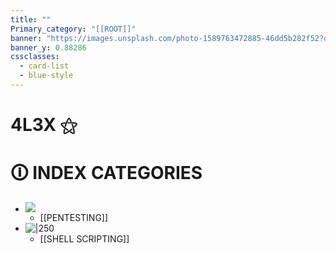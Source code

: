 ```yaml
---
title: ""
Primary_category: "[[ROOT]]"
banner: "https://images.unsplash.com/photo-1589763472885-46dd5b282f52?q=80&w=1748&auto=format&fit=crop&ixlib=rb-4.0.3&ixid=M3wxMjA3fDB8MHxwaG90by1wYWdlfHx8fGVufDB8fHx8fA%3D%3D"
banner_y: 0.88286
cssclasses:
  - card-list
  - blue-style
---
```


# 4L3X ⚝

#  🛈 INDEX CATEGORIES

- ![](https://img.freepik.com/premium-photo/cartoon-girl-with-glasses-hoodie-with-word-broken-it_784625-10966.jpg)
	- [[PENTESTING]]
- ![|250](https://bashlogo.com/img/symbol/jpg/full_colored_light.jpg)
	- [[SHELL SCRIPTING]]